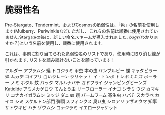 # 脆弱性名

Pre-Stargate、Tendermint、およびCosmosの脆弱性は、「色」の名前を使用します(Mulberry、Periwinkleなど).
ただし、これらの名前は順番に使用されていません.Stargateの後に、新しい命名スキームが導入されました.
_bugs_(わかりますか？)という名前を使用し、順番に使用されます.

これは、事前に割り当てられた脆弱性名のリストであり、使用時に取り消し線が引かれます.
リストを読み続けないことを願っています！

アルダー
アブラムシ
蟻
トコジラミ
甲虫
本の虫
バンブルビー
蝶
キャタピラー
蝉
ムカデ
ゴキブリ
白いクレーン
クリケット
イトトンボ
トンボ
ミミズ
ボーラー
ノミ
ホタル
蚊
バッタ
マルハナバチ
ガドフライ
ジャンピングビーンズ
Katidide
アミメカゲロウ
てんとう虫
リーフローラー
イナゴ
シラミ
ウジ
カマキリ
コナカイガラムシ
ミッジ
ダニ
蚊
蛾
パームワーム
寄生虫
ハバチ
スカラベ
カイコ
シミ
スケルトン部門
弾頭
スフィンクス
臭い虫
シロアリ
アザミウマ
知事
サトウキビ
ハチ
ゾウムシ
コナジラミ
イエロージャケット
